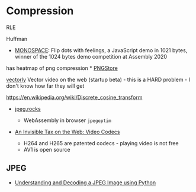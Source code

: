 Compression
===========

RLE

Huffman



* [MONOSPACE](http://www.p01.org/MONOSPACE/): Flip dots with feelings, a JavaScript demo in 1021 bytes, winner of the 1024 bytes demo competition at Assembly 2020

has heatmap of png compression
    * [PNGStore](https://www.iamcal.com/png-store/)


[vectorly](https://vectorly.io/) Vector video on the web (startup beta) - this is a HARD problem - I don't know how far they will get

https://en.wikipedia.org/wiki/Discrete_cosine_transform


* [jpeg.rocks](https://jpeg.rocks/)
    * WebAssembly in browser `jpegoptim`


* [An Invisible Tax on the Web: Video Codecs](https://blog.mozilla.org/blog/2018/07/11/royalty-free-web-video-codecs/)
    * H264 and H265 are patented codecs - playing video is not free
    * AV1 is open source

JPEG
----

* [Understanding and Decoding a JPEG Image using Python](https://yasoob.me/posts/understanding-and-writing-jpeg-decoder-in-python/)
